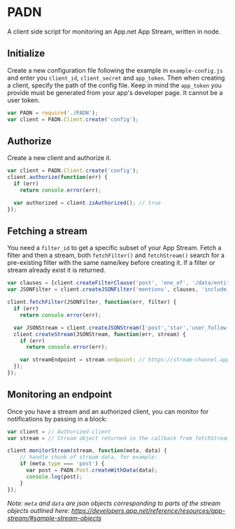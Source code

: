 # PADN

A client side script for monitoring an App.net App Stream, written in node.

## Initialize

Create a new configuration file following the example in `example-config.js` and enter you `client_id`, `client_secret` and `app_token`. Then when creating a client, specify the path of the config file. Keep in mind the `app_token` you provide must be generated from your app's developer page. It cannot be a user token.

``` javascript
var PADN = require('./PADN');
var client = PADN.Client.create('config');
```

## Authorize

Create a new client and authorize it.

``` javascript
var client = PADN.Client.create('config');
client.authorize(function(err) {
  if (err)
    return console.error(err);

  var authorized = client.isAuthorized(); // true
});
```

## Fetching a stream

You need a `filter_id` to get a specific subset of your App Stream. Fetch a filter and then a stream, both `fetchFilter()` and `fetchStream()` search for a pre-existing filter with the same name/key before creating it. If a filter or stream already exist it is returned.

``` javascript
var clauses = [client.createFilterClause('post', 'one_of', '/data/entities/mentions/*/id')];
var JSONFilter = client.createJSONFilter('mentions', clauses, 'include_any');

client.fetchFilter(JSONFilter, function(err, filter) {
  if (err)
    return console.error(err);

  var JSONStream = client.createJSONStream(['post','star','user_follow'], filter.id, JSONStreamKey);
  client.createStream(JSONStream, function(err, stream) {
    if (err)
      return console.error(err);

    var streamEndpoint = stream.endpoint; // https://stream-channel.app.net/channel/...
  });
});
```

## Monitoring an endpoint

Once you have a stream and an authorized client, you can monitor for notifications by passing in a block:

``` javascript
var client = // Authorized client
var stream = // Stream object returned in the callback from fetchStream. Not a JSONStream.

client.monitorStream(stream, function(meta, data) {
    // handle chunk of stream data, for example:
    if (meta.type === 'post') {
      var post = PADN.Post.createWithData(data);
      console.log(post);
    }
});
```

*Note: `meta` and `data` are json objects corresponding to parts of the stream objects outlined here: https://developers.app.net/reference/resources/app-stream/#sample-stream-objects*
